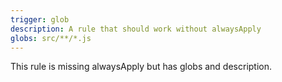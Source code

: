 ```yaml
---
trigger: glob
description: A rule that should work without alwaysApply
globs: src/**/*.js
---
```

This rule is missing alwaysApply but has globs and description.
